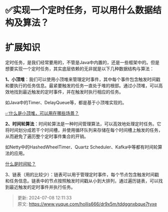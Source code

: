 # ✅实现一个定时任务，可以用什么数据结构及算法？

# 扩展知识


定时任务，是我们经常要用的，不管是Java中内置的，还是一些框架中的。但是想要实现一个定时任务，其实底层依赖的无非就是以下几种数据结构与算法：



**1、小顶堆**：我们可以使用小顶堆来管理定时事件，其中每个事件包含触发时间戳和要执行的任务信息。最紧要触发的任务一直处于堆的根部。通过小顶堆，可以高效地找到最近触发的定时事件，并在触发时执行相应的任务。



如Java中的Timer、DelayQueue等，都是基于小顶堆实现的。



[✅什么是小顶堆，可以用在哪些场景？](https://www.yuque.com/hollis666/dr9x5m/ukua4c5v1sf2rk7c)



**2、时间轮算法**：时间轮算法是一种时间管理算法，可以高效地处理定时任务。它将时间划分成若干个时间槽，并使用循环队列来存储在每个时间槽上触发的任务，从而避免了遍历整个定时事件集合的开销。



如Netty中的HashedWheelTimer、Quartz Scheduler、Kafka中等都有时间轮算法的应用。



[什么是时间轮？](https://www.yuque.com/hollis666/dr9x5m/vsrvc5hbu3falecp)



3、链表（用的比较少）：链表可以用于管理定时事件，每个节点包含触发时间戳和任务信息。链表中的节点按照触发时间戳从小到大排列，通过遍历链表，可以找到最近触发的定时事件并执行任务。



> 更新: 2024-07-08 12:11:33  
> 原文: <https://www.yuque.com/hollis666/dr9x5m/tddggnxbque7tyxe>